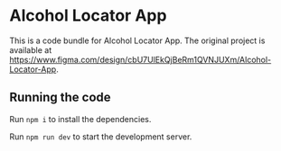 
  # Alcohol Locator App

  This is a code bundle for Alcohol Locator App. The original project is available at https://www.figma.com/design/cbU7UlEkQjBeRm1QVNJUXm/Alcohol-Locator-App.

  ## Running the code

  Run `npm i` to install the dependencies.

  Run `npm run dev` to start the development server.
  